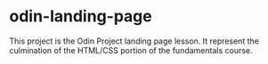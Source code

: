 # odin-landing-page

This project is the Odin Project landing page lesson.  It represent the culmination of the HTML/CSS portion of the fundamentals course.